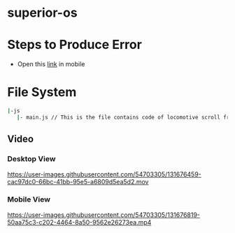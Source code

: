 # superior-os

# Steps to Produce Error

* Open this [link](https://only-mobile.netlify.app) in mobile 


# File System
```sh
|-js
   |- main.js // This is the file contains code of locomotive scroll from line 7 to 22
```

## Video
### Desktop View

https://user-images.githubusercontent.com/54703305/131676459-cac97dc0-66bc-41bb-95e5-a6809d5ea5d2.mov

### Mobile View 



https://user-images.githubusercontent.com/54703305/131676819-50aa75c3-c202-4464-8a50-9562e26273ea.mp4



